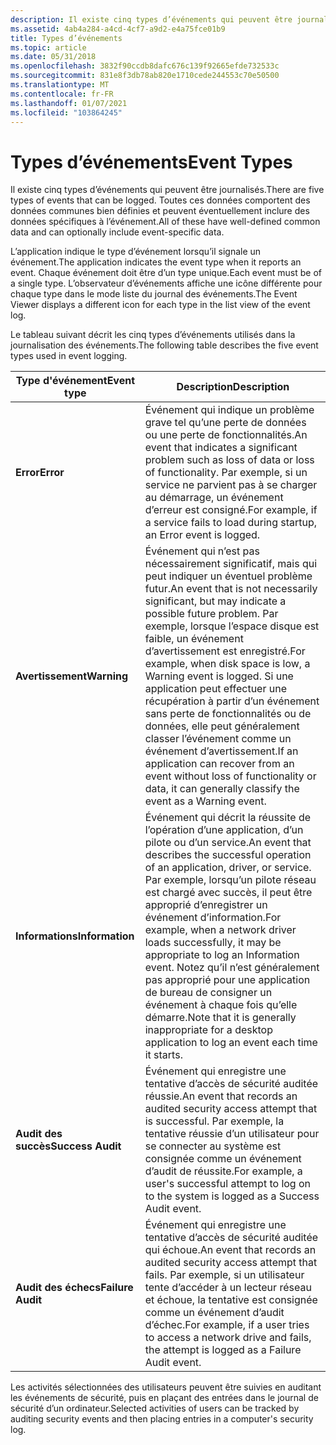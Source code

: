 ```yaml
---
description: Il existe cinq types d’événements qui peuvent être journalisés. Toutes ces données comportent des données communes bien définies et peuvent éventuellement inclure des données spécifiques à l’événement.
ms.assetid: 4ab4a284-a4cd-4cf7-a9d2-e4a75fce01b9
title: Types d’événements
ms.topic: article
ms.date: 05/31/2018
ms.openlocfilehash: 3832f90ccdb8dafc676c139f92665efde732533c
ms.sourcegitcommit: 831e8f3db78ab820e1710cede244553c70e50500
ms.translationtype: MT
ms.contentlocale: fr-FR
ms.lasthandoff: 01/07/2021
ms.locfileid: "103864245"
---
```

# <a name="event-types"></a><span data-ttu-id="6a784-104">Types d’événements</span><span class="sxs-lookup"><span data-stu-id="6a784-104">Event Types</span></span>

<span data-ttu-id="6a784-105">Il existe cinq types d’événements qui peuvent être journalisés.</span><span class="sxs-lookup"><span data-stu-id="6a784-105">There are five types of events that can be logged.</span></span> <span data-ttu-id="6a784-106">Toutes ces données comportent des données communes bien définies et peuvent éventuellement inclure des données spécifiques à l’événement.</span><span class="sxs-lookup"><span data-stu-id="6a784-106">All of these have well-defined common data and can optionally include event-specific data.</span></span>

<span data-ttu-id="6a784-107">L’application indique le type d’événement lorsqu’il signale un événement.</span><span class="sxs-lookup"><span data-stu-id="6a784-107">The application indicates the event type when it reports an event.</span></span> <span data-ttu-id="6a784-108">Chaque événement doit être d’un type unique.</span><span class="sxs-lookup"><span data-stu-id="6a784-108">Each event must be of a single type.</span></span> <span data-ttu-id="6a784-109">L’observateur d’événements affiche une icône différente pour chaque type dans le mode liste du journal des événements.</span><span class="sxs-lookup"><span data-stu-id="6a784-109">The Event Viewer displays a different icon for each type in the list view of the event log.</span></span>

<span data-ttu-id="6a784-110">Le tableau suivant décrit les cinq types d’événements utilisés dans la journalisation des événements.</span><span class="sxs-lookup"><span data-stu-id="6a784-110">The following table describes the five event types used in event logging.</span></span>



| <span data-ttu-id="6a784-111">Type d'événement</span><span class="sxs-lookup"><span data-stu-id="6a784-111">Event type</span></span>        | <span data-ttu-id="6a784-112">Description</span><span class="sxs-lookup"><span data-stu-id="6a784-112">Description</span></span>                                                                                                                                                                                                                                                                                              |
|-------------------|----------------------------------------------------------------------------------------------------------------------------------------------------------------------------------------------------------------------------------------------------------------------------------------------------------|
| <span data-ttu-id="6a784-113">**Error**</span><span class="sxs-lookup"><span data-stu-id="6a784-113">**Error**</span></span>         | <span data-ttu-id="6a784-114">Événement qui indique un problème grave tel qu’une perte de données ou une perte de fonctionnalités.</span><span class="sxs-lookup"><span data-stu-id="6a784-114">An event that indicates a significant problem such as loss of data or loss of functionality.</span></span> <span data-ttu-id="6a784-115">Par exemple, si un service ne parvient pas à se charger au démarrage, un événement d’erreur est consigné.</span><span class="sxs-lookup"><span data-stu-id="6a784-115">For example, if a service fails to load during startup, an Error event is logged.</span></span>                                                                                                                           |
| <span data-ttu-id="6a784-116">**Avertissement**</span><span class="sxs-lookup"><span data-stu-id="6a784-116">**Warning**</span></span>       | <span data-ttu-id="6a784-117">Événement qui n’est pas nécessairement significatif, mais qui peut indiquer un éventuel problème futur.</span><span class="sxs-lookup"><span data-stu-id="6a784-117">An event that is not necessarily significant, but may indicate a possible future problem.</span></span> <span data-ttu-id="6a784-118">Par exemple, lorsque l’espace disque est faible, un événement d’avertissement est enregistré.</span><span class="sxs-lookup"><span data-stu-id="6a784-118">For example, when disk space is low, a Warning event is logged.</span></span> <span data-ttu-id="6a784-119">Si une application peut effectuer une récupération à partir d’un événement sans perte de fonctionnalités ou de données, elle peut généralement classer l’événement comme un événement d’avertissement.</span><span class="sxs-lookup"><span data-stu-id="6a784-119">If an application can recover from an event without loss of functionality or data, it can generally classify the event as a Warning event.</span></span>     |
| <span data-ttu-id="6a784-120">**Informations**</span><span class="sxs-lookup"><span data-stu-id="6a784-120">**Information**</span></span>   | <span data-ttu-id="6a784-121">Événement qui décrit la réussite de l’opération d’une application, d’un pilote ou d’un service.</span><span class="sxs-lookup"><span data-stu-id="6a784-121">An event that describes the successful operation of an application, driver, or service.</span></span> <span data-ttu-id="6a784-122">Par exemple, lorsqu’un pilote réseau est chargé avec succès, il peut être approprié d’enregistrer un événement d’information.</span><span class="sxs-lookup"><span data-stu-id="6a784-122">For example, when a network driver loads successfully, it may be appropriate to log an Information event.</span></span> <span data-ttu-id="6a784-123">Notez qu’il n’est généralement pas approprié pour une application de bureau de consigner un événement à chaque fois qu’elle démarre.</span><span class="sxs-lookup"><span data-stu-id="6a784-123">Note that it is generally inappropriate for a desktop application to log an event each time it starts.</span></span> |
| <span data-ttu-id="6a784-124">**Audit des succès**</span><span class="sxs-lookup"><span data-stu-id="6a784-124">**Success Audit**</span></span> | <span data-ttu-id="6a784-125">Événement qui enregistre une tentative d’accès de sécurité auditée réussie.</span><span class="sxs-lookup"><span data-stu-id="6a784-125">An event that records an audited security access attempt that is successful.</span></span> <span data-ttu-id="6a784-126">Par exemple, la tentative réussie d’un utilisateur pour se connecter au système est consignée comme un événement d’audit de réussite.</span><span class="sxs-lookup"><span data-stu-id="6a784-126">For example, a user's successful attempt to log on to the system is logged as a Success Audit event.</span></span>                                                                                                                        |
| <span data-ttu-id="6a784-127">**Audit des échecs**</span><span class="sxs-lookup"><span data-stu-id="6a784-127">**Failure Audit**</span></span> | <span data-ttu-id="6a784-128">Événement qui enregistre une tentative d’accès de sécurité auditée qui échoue.</span><span class="sxs-lookup"><span data-stu-id="6a784-128">An event that records an audited security access attempt that fails.</span></span> <span data-ttu-id="6a784-129">Par exemple, si un utilisateur tente d’accéder à un lecteur réseau et échoue, la tentative est consignée comme un événement d’audit d’échec.</span><span class="sxs-lookup"><span data-stu-id="6a784-129">For example, if a user tries to access a network drive and fails, the attempt is logged as a Failure Audit event.</span></span>                                                                                                                   |



 

<span data-ttu-id="6a784-130">Les activités sélectionnées des utilisateurs peuvent être suivies en auditant les événements de sécurité, puis en plaçant des entrées dans le journal de sécurité d’un ordinateur.</span><span class="sxs-lookup"><span data-stu-id="6a784-130">Selected activities of users can be tracked by auditing security events and then placing entries in a computer's security log.</span></span>

 

 



